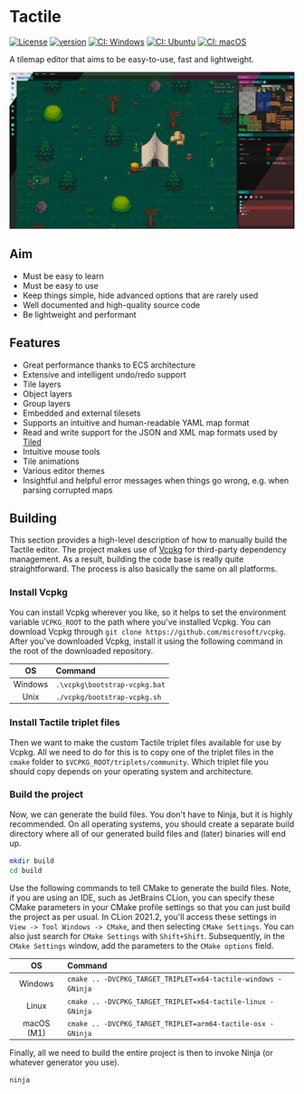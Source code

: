 # Tactile

[![License](https://img.shields.io/badge/license-GPL3-blue.svg)](https://opensource.org/licenses/GPL-3.0)
[![version](https://img.shields.io/github/v/release/albin-johansson/tactile)](https://github.com/albin-johansson/tactile/releases)
[![CI: Windows](https://github.com/albin-johansson/tactile/actions/workflows/windows.yml/badge.svg?branch=dev)](https://github.com/albin-johansson/tactile/actions/workflows/windows.yml)
[![CI: Ubuntu](https://github.com/albin-johansson/tactile/actions/workflows/ubuntu.yml/badge.svg?branch=dev)](https://github.com/albin-johansson/tactile/actions/workflows/ubuntu.yml)
[![CI: macOS](https://github.com/albin-johansson/tactile/actions/workflows/macos.yml/badge.svg?branch=dev)](https://github.com/albin-johansson/tactile/actions/workflows/macos.yml)

A tilemap editor that aims to be easy-to-use, fast and lightweight.

![example](meta/splash.png "splash")

## Aim

* Must be easy to learn
* Must be easy to use
* Keep things simple, hide advanced options that are rarely used
* Well documented and high-quality source code
* Be lightweight and performant

## Features

* Great performance thanks to ECS architecture
* Extensive and intelligent undo/redo support
* Tile layers
* Object layers
* Group layers
* Embedded and external tilesets
* Supports an intuitive and human-readable YAML map format
* Read and write support for the JSON and XML map formats used by [Tiled](https://www.mapeditor.org/)
* Intuitive mouse tools
* Tile animations
* Various editor themes
* Insightful and helpful error messages when things go wrong, e.g. when parsing corrupted maps

## Building

This section provides a high-level description of how to manually build the Tactile editor. The
project makes use of [Vcpkg](https://github.com/microsoft/vcpkg) for third-party dependency
management. As a result, building the code base is really quite straightforward. The process is also
basically the same on all platforms.

### Install Vcpkg

You can install Vcpkg wherever you like, so it helps to set the environment variable `VCPKG_ROOT` to
the path where you've installed Vcpkg. You can download Vcpkg through `git clone https://github.com/microsoft/vcpkg`. After you've downloaded Vcpkg, install it using the following command in the root of the downloaded repository.

|   OS    | Command                       |
| :-----: | :---------------------------- |
| Windows | `.\vcpkg\bootstrap-vcpkg.bat` |
|  Unix   | `./vcpkg/bootstrap-vcpkg.sh`  |

### Install Tactile triplet files

Then we want to make the custom Tactile triplet files available for use by Vcpkg. All we need to do for this is to copy
one of the triplet files in the `cmake` folder to `$VCPKG_ROOT/triplets/community`. Which triplet file you should copy
depends on your operating system and architecture.

### Build the project

Now, we can generate the build files. You don't have to Ninja, but it is highly recommended. On all operating systems, you should create a separate build directory where all of our generated build files and (later) binaries will end up.

```bash
mkdir build
cd build
```

Use the following commands to tell CMake to generate the build files. Note, if you are using an IDE, such as JetBrains CLion, you can specify these CMake parameters in your CMake profile settings so that you can just build the project as per usual. In CLion 2021.2, you'll access these settings in `View -> Tool Windows -> CMake`, and then selecting `CMake Settings`. You can also just search for `CMake Settings` with `Shift+Shift`. Subsequently, in the `CMake Settings` window, add the parameters to the `CMake options` field.

|     OS     | Command                                                       |
| :--------: | :------------------------------------------------------------ |
|  Windows   | `cmake .. -DVCPKG_TARGET_TRIPLET=x64-tactile-windows -GNinja` |
|   Linux    | `cmake .. -DVCPKG_TARGET_TRIPLET=x64-tactile-linux -GNinja`   |
| macOS (M1) | `cmake .. -DVCPKG_TARGET_TRIPLET=arm64-tactile-osx -GNinja`   |

Finally, all we need to build the entire project is then to invoke Ninja (or whatever generator you use).

```bash
ninja
```
